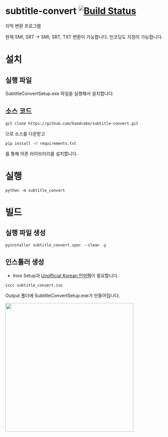 # subtitle-convert [![Build Status](https://travis-ci.org/handrake/subtitle-convert.svg?branch=master)](https://travis-ci.org/handrake/subtitle-convert)
자막 변환 프로그램

현재 SMI, SRT -> SMI, SRT, TXT 변환이 가능합니다. 인코딩도 지정이 가능합니다.

# 설치

## 실행 파일
SubtitleConvertSetup.exe 파일을 실행해서 설치합니다.

## 소스 코드
```
git clone https://github.com/handrake/subtitle-convert.git
```
으로 소스를 다운받고

```
pip install -r requirements.txt
```

를 통해 의존 라이브러리를 설치합니다.

# 실행

```
python -m subtitle_convert
```

# 빌드

## 실행 파일 생성

```
pyinstaller subtitle_convert.spec --clean -y
```

## 인스톨러 생성

* Inno Setup과 [Unofficial Korean 언어팩](https://github.com/jrsoftware/issrc/blob/master/Files/Languages/Unofficial/Korean.isl)이 필요합니다.

```
iscc subtitle_convert.iss
```

Output 폴더에 SubtitleConvertSetup.exe가 만들어집니다.

<img src="https://i.imgur.com/nIUM5UO.png" width="400">
